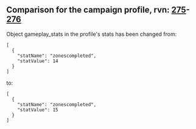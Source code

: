## Comparison for the campaign profile, rvn: [275](https://github.com/PRO100KatYT/FortniteProfileRevisions/tree/main/profiles/campaign/275%20campaign.json)-[276](https://github.com/PRO100KatYT/FortniteProfileRevisions/tree/main/profiles/campaign/276%20campaign.json)

Object gameplay_stats in the profile's stats has been changed from:

```
[
  {
    "statName": "zonescompleted",
    "statValue": 14
  }
]
```

to:

```
[
  {
    "statName": "zonescompleted",
    "statValue": 15
  }
]
```

<br><br>
